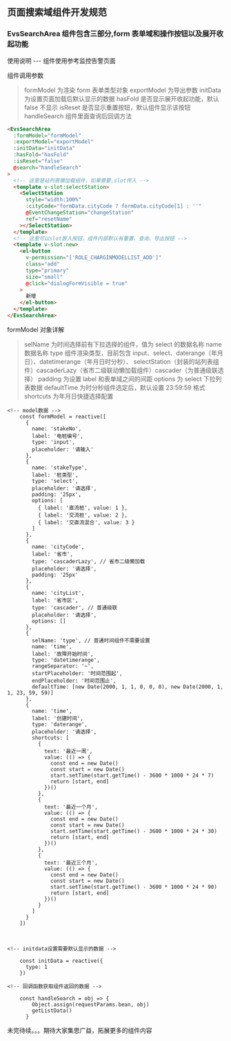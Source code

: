 ## 页面搜索域组件开发规范

### EvsSearchArea 组件包含三部分,form 表单域和操作按钮以及展开收起功能

使用说明 --- 组件使用参考监控告警页面

组件调用参数

> formModel 为渲染 form 表单类型对象
> exportModel 为导出参数
> initData 为设置页面加载后默认显示的数据
> hasFold 是否显示展开收起功能，默认 false 不显示
> isReset 是否显示重置按钮，默认组件显示该按钮
> handleSearch 组件里面查询后回调方法

```html
<EvsSearchArea
  :formModel="formModel"
  :exportModel="exportModel"
  :initData="initData"
  :hasFold="hasFold"
  :isReset="false"
  @search="handleSearch"
>
  <!-- 这里是站列表懒加载组件，如果需要,slot传入 -->
  <template v-slot:selectStation>
    <SelectStation
      style="width:100%"
      :cityCode="formData.cityCode ? formData.cityCode[1] : ''"
      @EventChangeStation="changeStation"
      ref="resetName"
    ></SelectStation>
  </template>
  <!-- 这里可以slot嵌入按钮，组件内部默认有重置、查询、导出按钮 -->
  <template v-slot:new>
    <el-button
      v-permission="['ROLE_CHARGINMODELLIST_ADD']"
      class="add"
      type="primary"
      size="small"
      @click="dialogFormVisible = true"
    >
      新增
    </el-button>
  </template>
</EvsSearchArea>
```

formModel 对象详解

> selName 为时间选择前有下拉选择的组件，值为 select 的数据名称
> name 数据名称
> type 组件渲染类型，目前包含 input、select、daterange（年月日）、datetimerange（年月日时分秒）、 selectStation（封装的站列表组件）cascaderLazy（省市二级联动懒加载组件）cascader（为普通级联选择）
> padding 为设置 label 和表单域之间的间距
> options 为 select 下拉列表数据
> defaultTime 为时分秒组件选定后，默认设置 23:59:59 格式
> shortcuts 为年月日快捷选择配置

```ecmascript 6
<!-- model数据 -->
    const formModel = reactive([
      {
        name: 'stakeNo',
        label: '电桩编号',
        type: 'input',
        placeholder: '请输入'
      },
      {
        name: 'stakeType',
        label: '桩类型',
        type: 'select',
        placeholder: '请选择',
        padding: '25px',
        options: [
          { label: '直流桩', value: 1 },
          { label: '交流桩', value: 2 },
          { label: '交直流混合', value: 3 }
        ]
      },
      {
        name: 'cityCode',
        label: '省市',
        type: 'cascaderLazy', // 省市二级懒加载
        placeholder: '请选择',
        padding: '25px'
      },
      {
        name: 'cityList',
        label: '省市区',
        type: 'cascader', // 普通级联
        placeholder: '请选择',
        options: []
      },
      {
        selName: 'type', // 普通时间组件不需要设置
        name: 'time',
        label: '故障开始时间',
        type: 'datetimerange',
        rangeSeparator: '~',
        startPlaceholder: '时间范围起',
        endPlaceholder: '时间范围止',
        defaultTime: [new Date(2000, 1, 1, 0, 0, 0), new Date(2000, 1, 1, 23, 59, 59)]
      },
      {
        name: 'time',
        label: '创建时间',
        type: 'daterange',
        placeholder: '请选择',
        shortcuts: [
          {
            text: '最近一周',
            value: (() => {
              const end = new Date()
              const start = new Date()
              start.setTime(start.getTime() - 3600 * 1000 * 24 * 7)
              return [start, end]
            })()
          },
          {
            text: '最近一个月',
            value: (() => {
              const end = new Date()
              const start = new Date()
              start.setTime(start.getTime() - 3600 * 1000 * 24 * 30)
              return [start, end]
            })()
          },
          {
            text: '最近三个月',
            value: (() => {
              const end = new Date()
              const start = new Date()
              start.setTime(start.getTime() - 3600 * 1000 * 24 * 90)
              return [start, end]
            })()
          }
        ]
      }
    ])



<!-- initdata设置需要默认显示的数据 -->

    const initData = reactive({
      type: 1
    })

<!-- 回调函数获取组件返回的数据 -->

    const handleSearch = obj => {
        Object.assign(requestParams.bean, obj)
        getListData()
      }
```

未完待续。。。期待大家集思广益，拓展更多的组件内容
